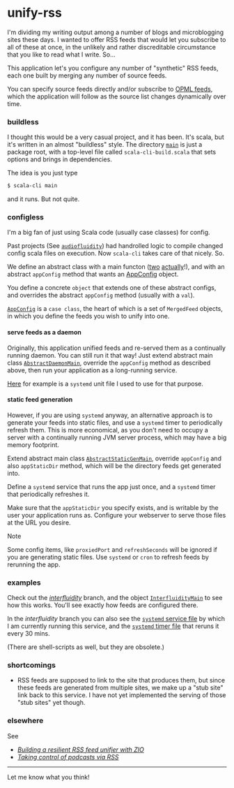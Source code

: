 # unify-rss

I'm dividing my writing output among a number of blogs
and microblogging sites these days. I wanted to offer
RSS feeds that would let you subscribe to all of these at
once, in the unlikely and rather discreditable circumstance
that you like to read what I write. So...

This application let's you configure any number of "synthetic" RSS feeds, each one built
by merging any number of source feeds.

You can specify source feeds directly and/or subscribe to
[OPML feeds](https://indieweb.org/OPML), which the application will follow as the source list changes
dynamically over time.

### buildless

I thought this would be a very casual project, and it has been.
It's scala, but it's written in an almost "buildless" style.
The directory [`main`](https://github.com/swaldman/unify-rss/tree/main/main)
is just a package root, with a top-level file called `scala-cli-build.scala`
that sets options and brings in dependencies.

The idea is you just type

```bash
$ scala-cli main
```

and it runs. But not quite.

### configless

I'm a big fan of just using Scala code (usually case classes)
for config.

Past projects (See [`audiofluidity`](https://github.com/swaldman/audiofluidity-rss))
had handrolled logic to compile changed config scala files on execution.
Now `scala-cli` takes care of that nicely. So. 

We define an abstract class with a main functon ([two](https://github.com/swaldman/unify-rss/blob/main/main/com/mchange/unifyrss/AbstractStaticGenMain.scala)
[actually](https://github.com/swaldman/unify-rss/blob/main/main/com/mchange/unifyrss/AbstractDaemonMain.scala)!), and with an abstract `appConfig` method
that wants an [AppConfig](https://github.com/swaldman/unify-rss/blob/main/main/com/mchange/unifyrss/config.scala) object.

You define a concrete `object` that extends one of these abstract configs, and overrides the abstract `appConfig` method (usually with a `val`).

[`AppConfig`](https://github.com/swaldman/unify-rss/blob/main/main/com/mchange/unifyrss/config.scala) is a `case class`, the heart of which is a set of
`MergedFeed` objects, in which you define the feeds you wish to unify into one.

#### serve feeds as a daemon

Originally, this application unified feeds and re-served them as a continually running daemon. You can still run it that way!
Just extend abstract main class [`AbstractDaemonMain`](https://github.com/swaldman/unify-rss/blob/main/main/com/mchange/unifyrss/AbstractDaemonMain.scala),
override the `appConfig` method as described above, then run your application as a long-running service. 

[Here](https://github.com/swaldman/unify-rss/blob/interfluidity/unify-rss.service-as-daemon)
for example is a `systemd` unit file I used to use for that purpose.

#### static feed generation

However, if you are using `systemd` anyway, an alternative approach is to generate your feeds into static files, and use a `systemd` timer to periodically
refresh them. This is more economical, as you don't need to occupy a server with a continually running JVM server process, which may have a big memory
footprint.

Extend abstract main class [`AbstractStaticGenMain`](https://github.com/swaldman/unify-rss/blob/main/main/com/mchange/unifyrss/AbstractStaticGenMain.scala),
override `appConfig` and also `appStaticDir` method, which will be the directory feeds get generated into.

Define a `systemd` service that runs the app just once, and a `systemd` timer that periodically refreshes it.

Make sure that the `appStaticDir` you specify exists, and is writable by the user your application runs as. Configure your webserver
to serve those files at the URL you desire.

> [!NOTE]
> Some config items, like `proxiedPort` and `refreshSeconds` will be ignored if you are generating static files. Use `systemd` or `cron` to refresh feeds by rerunning the app.


### examples

Check out the [_interfluidity_](https://github.com/swaldman/unify-rss/tree/interfluidity)
branch, and the object [`InterfluidityMain`](https://github.com/swaldman/unify-rss/blob/interfluidity/main/InterfluidityMain.scala) to see how this works.
You'll see exactly how feeds are configured there.

In the _interfluidity_ branch you can also see the [`systemd` service file](https://github.com/swaldman/unify-rss/blob/interfluidity/unify-rss.service)
by which I am currently running this service, and the [`systemd` timer file](https://github.com/swaldman/unify-rss/blob/interfluidity/unify-rss.timer) 
that reruns it every 30 mins. 

(There are shell-scripts as well, but they are obsolete.)

### shortcomings

* RSS feeds are supposed to link to the site that produces them, but since these feeds
are generated from multiple sites, we make up a "stub site" link back to this service.
I have not yet implemented the serving of those "stub sites" yet though.

### elsewhere

See
* [_Building a resilient RSS feed unifier with ZIO_](https://tech.interfluidity.com/2023/07/29/building-a-resilient-rss-feed-unifier-with-zio/index.html)
* [_Taking control of podcasts via RSS_](https://tech.interfluidity.com/2023/09/17/taking-control-of-podcasts-via-rss/index.html)

---

Let me know what you think!

